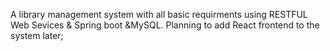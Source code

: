 A library management system with all basic requirments using RESTFUL Web Sevices & Spring boot &MySQL. Planning to add React frontend to the system later;
